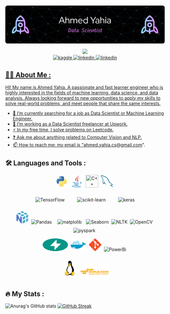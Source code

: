 <!-- The Header of the profile -->
![Header](./github-header-image.png)

<!-- Contact info -->
<div id="header" align="center">
  <img src="https://media.giphy.com/media/RbDKaczqWovIugyJmW/giphy.gif" width="100"/>
</div>
<div align="center">
<a href="https://www.kaggle.com/ahmedyahia" target="_blank">
<img src=https://img.shields.io/badge/kaggle-%2344BAE8.svg?&style=for-the-badge&logo=kaggle&logoColor=white alt=kaggle style="margin-bottom: 5px;" />
<a href="https://www.linkedin.com/in/ahmed-yahia-b91586218/" target="_blank">
<img src=https://img.shields.io/badge/linkedin-%231E77B5.svg?&style=for-the-badge&logo=linkedin&logoColor=white alt=linkedin style="margin-bottom: 5px;" />
</a> 
</a> 
<a href="https://leetcode.com/AhmedYahia/" target="_blank">
<img src=https://img.shields.io/badge/leetcode-lightgrey?&style=for-the-badge&logo=leetcode&logoColor=white alt=linkedin style="margin-bottom: 5px;"
</a> 
</div>

<!-- Introduction -->
## 👨‍💻 About Me :
HI! My name is Ahmed Yahia. A passionate and fast learner engineer who is highly interested in the fields of machine learning, data science, and data analysis. Always looking forward to new opportunities to apply my skills to solve real-world problems, and meet people that share the same interests.
- 🔭 I’m currently searching for a job as Data Scientist or Machine Learning Engineer.
- 🔭 I’m working as a Data Scientist freelancer at Upwork.
- ⚡  In my free time, I solve problems on Leetcode.  
- ❓ Ask me about anything related to Computer Vision and NLP.
- 📫 How to reach me: my email is "ahmed.yahia.cs@gmail.com".

  
<!-- Skills -->
## :hammer_and_wrench: Languages and Tools :
<div  align="center">
  <img src="https://github.com/devicons/devicon/blob/master/icons/python/python-original.svg" title="Python" " width="40" height="40"/>&nbsp;
  <img src="https://github.com/devicons/devicon/blob/master/icons/java/java-original.svg" title="Java" " width="40" height="40"/>&nbsp;
  <img src="https://github.com/isocpp/logos/blob/master/cpp_logo.svg" title = "C++" " width="40" height="40"/>&nbsp;
  <img src="https://github.com/devicons/devicon/blob/master/icons/mysql/mysql-original.svg" title="MySQL" " width="40" height="40"/>&nbsp;
  <br/> 
  <br/>
  <img style="margin: 10px" src="https://www.vectorlogo.zone/logos/tensorflow/tensorflow-icon.svg" alt="TensorFlow" title = "TensorFlow" height="50"/>&nbsp;&nbsp;&nbsp;&nbsp; 
  <img style="margin: 10px" src="https://raw.githubusercontent.com/scikit-learn/scikit-learn/main/doc/logos/scikit-learn-logo-notext.png" title = "scikit-learn"alt="scikit-learn" height="50" />&nbsp;&nbsp;&nbsp;&nbsp;
  <img style="margin: 10px" src="https://github.com/valohai/ml-logos/blob/master/keras.svg" title="keras" alt="keras" height="50" />
  <br/> 
  <br/> 
  <img src="https://github.com/devicons/devicon/blob/master/icons/numpy/numpy-original.svg" title="Numpy" alt ="Numpy" " width="40" height="40"/>&nbsp;
  <img src="https://github.com/valohai/ml-logos/blob/master/pandas.svg" title = "Pandas" alt = "Pandas" height="30" " width="80" height="40"/>&nbsp;
  <img style="margin: 10px" src="https://github.com/valohai/ml-logos/blob/master/matplotlib.svg" alt="matplolib" height="25" />
  <img src="https://seaborn.pydata.org/_images/logo-mark-lightbg.svg" title = "Seaborn" alt = "Seaborn"  width="40" height="40"/>&nbsp;                                 
  <img src="https://miro.medium.com/max/1184/0*zKRz1UgqpOZ4bvuA" title = "NLTK" alt = "NLTK" width="40" height="40"/>&nbsp; 
  <img src="https://camo.githubusercontent.com/ce9fb3389462f2c9444f863e410f0d17d04b216beba8749a015011887eadfbaf/68747470733a2f2f7777772e766563746f726c6f676f2e7a6f6e652f6c6f676f732f6f70656e63762f6f70656e63762d69636f6e2e737667" title = "OpenCV"  alt="OpenCV" width="40" height="40"/>&nbsp;
  <img src="https://github.com/valohai/ml-logos/blob/master/spark.svg" title = "pyspark" alt="pyspark" width="60" height="35"/>&nbsp; 
  <br/> 
  <br/>
  <img src="https://github.com/devicons/devicon/blob/master/icons/fastapi/fastapi-plain.svg" title = "FastAPI" alt = "FastAPI"  width="80" height="40"/>&nbsp;
  <img src="https://github.com/devicons/devicon/blob/master/icons/docker/docker-plain.svg" title = "Docker" alt="Docker" width="50" height="40"/>&nbsp;             
  <img src="https://github.com/devicons/devicon/blob/master/icons/git/git-original.svg" title = "git" alt = "git" width="40" height="40"/>&nbsp;
  <img src="https://images.squarespace-cdn.com/content/v1/57aa0fb1b3db2bbe2dfb5840/1620665857587-ZO41QWCQ5UJOAQSZ1EFX/Power+BI+Logo.png" title = "PowerBi" alt = "PowerBi" width="40" height="40"/>&nbsp;                                                                                   
  <br/> 
  <br/>                                                                                                                           
  <img style="margin: 10px" src="https://raw.githubusercontent.com/devicons/devicon/9c6bfdb9783cdfe1018666ed76adcfd3eab6fad6/icons/linux/linux-original.svg" alt="Linux" title="Linux" height="50" width="40"/>
  <img src="https://github.com/devicons/devicon/blob/master/icons/amazonwebservices/amazonwebservices-plain-wordmark.svg" title = "aws" alt = "aws" width="90" height="50"/>&nbsp;
</div>


## :fire: My Stats :
![Anurag's GitHub stats](https://github-readme-stats.vercel.app/api?username=Ahmed-Yahia-cs&show_icons=true&theme=midnight-purple)
[![GitHub Streak](https://github-readme-streak-stats.herokuapp.com?user=Ahmed-Yahia-cs&theme=buefy-dark&background=000000E1)](https://git.io/streak-stats)



